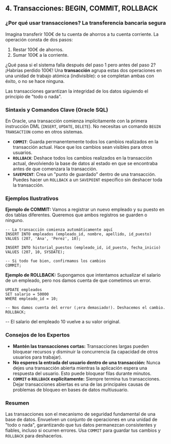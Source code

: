 ## 4. Transacciones: BEGIN, COMMIT, ROLLBACK

### ¿Por qué usar transacciones? La transferencia bancaria segura

Imagina transferir 100€ de tu cuenta de ahorros a tu cuenta corriente. La operación consta de dos pasos:
1.  Restar 100€ de ahorros.
2.  Sumar 100€ a la corriente.

¿Qué pasa si el sistema falla después del paso 1 pero antes del paso 2? ¡Habrías perdido 100€! Una **transacción** agrupa estas dos operaciones en una unidad de trabajo atómica (indivisible): o se completan ambas con éxito, o no se hace ninguna.

Las transacciones garantizan la integridad de los datos siguiendo el principio de "todo o nada".

### Sintaxis y Comandos Clave (Oracle SQL)

En Oracle, una transacción comienza implícitamente con la primera instrucción DML (`INSERT`, `UPDATE`, `DELETE`). No necesitas un comando `BEGIN TRANSACTION` como en otros sistemas.

*   **`COMMIT`**: Guarda permanentemente todos los cambios realizados en la transacción actual. Hace que los cambios sean visibles para otros usuarios.
*   **`ROLLBACK`**: Deshace todos los cambios realizados en la transacción actual, devolviendo la base de datos al estado en que se encontraba antes de que comenzara la transacción.
*   **`SAVEPOINT`**: Crea un "punto de guardado" dentro de una transacción. Puedes hacer un `ROLLBACK` a un `SAVEPOINT` específico sin deshacer toda la transacción.

### Ejemplos Ilustrativos

**Ejemplo de COMMIT:**
Vamos a registrar un nuevo empleado y su puesto en dos tablas diferentes. Queremos que ambos registros se guarden o ninguno.
```oracle
-- La transacción comienza automáticamente aquí
INSERT INTO empleados (empleado_id, nombre, apellido, id_puesto)
VALUES (207, 'Ana', 'Perez', 10);

INSERT INTO historial_puestos (empleado_id, id_puesto, fecha_inicio)
VALUES (207, 10, SYSDATE);

-- Si todo fue bien, confirmamos los cambios
COMMIT;
```

**Ejemplo de ROLLBACK:**
Supongamos que intentamos actualizar el salario de un empleado, pero nos damos cuenta de que cometimos un error.
```oracle
UPDATE empleados
SET salario = 50000
WHERE empleado_id = 10;

-- Nos damos cuenta del error (¡era demasiado!). Deshacemos el cambio.
ROLLBACK;
```

-- El salario del empleado 10 vuelve a su valor original.

### Consejos de los Expertos

*   **Mantén las transacciones cortas:** Transacciones largas pueden bloquear recursos y disminuir la concurrencia (la capacidad de otros usuarios para trabajar).
*   **No esperes la entrada del usuario dentro de una transacción:** Nunca dejes una transacción abierta mientras la aplicación espera una respuesta del usuario. Esto puede bloquear filas durante minutos.
*   **`COMMIT` o `ROLLBACK` explícitamente:** Siempre termina tus transacciones. Dejar transacciones abiertas es una de las principales causas de problemas de bloqueo en bases de datos multiusuario.

### Resumen

Las transacciones son el mecanismo de seguridad fundamental de una base de datos. Envuelven un conjunto de operaciones en una unidad de "todo o nada", garantizando que tus datos permanezcan consistentes y fiables, incluso si ocurren errores. Usa `COMMIT` para guardar tus cambios y `ROLLBACK` para deshacerlos.
